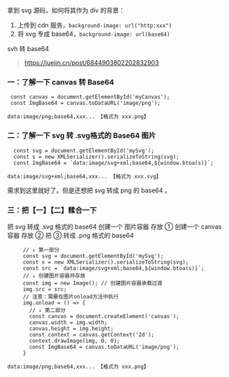 拿到 svg 源码，如何将其作为 div 的背景：

1. 上传到 cdn 服务，`background-image: url("http:xxx")`
2. 将 svg 专成 base64，`background-image: url(base64)`

svh 转 base64

> https://juejin.cn/post/6844903802202832903

### 一：了解一下 canvas 转 Base64

```
 const canvas = document.getElementById('myCanvas');
 const ImgBase64 = canvas.toDataURL('image/png');
```

`data:image/png;base64,xxx... 【格式为 xxx.png】`

### 二：了解一下 svg 转 .svg格式的 Base64 图片

```
  const svg = document.getElementById('mySvg');
  const s = new XMLSerializer().serializeToString(svg);
  const ImgBase64 = `data:image/svg+xml;base64,${window.btoa(s)}`;
```

`data:image/svg+xml;base64,xxx... 【格式为 xxx.svg】`

需求到这里就好了。但是还想把 svg 转成 png 的 base64 。

### 三：把【一】【二】糅合一下

把 svg 转成 .svg 格式的 base64
创建一个 图片容器 存放 ①
创建一个 canvas容器 存放 ②
把 ③ 转成 .png 格式的 base64

```
     // ↓ 第一部分
     const svg = document.getElementById('mySvg');
     const s = new XMLSerializer().serializeToString(svg);
     const src = `data:image/svg+xml;base64,${window.btoa(s)}`;
     // ↓ 创建图片容器并存放
     const img = new Image(); // 创建图片容器承载过渡
     img.src = src;
     // 注意：需要在图片onload方法中执行
     img.onload = () => {
       // ↓ 第二部分
       const canvas = document.createElement('canvas');
       canvas.width = img.width;
       canvas.height = img.height;
       const context = canvas.getContext('2d');
       context.drawImage(img, 0, 0);
       const ImgBase64 = canvas.toDataURL('image/png');
     }
```

`data:image/png;base64,xxx... 【格式为 xxx.png】`
